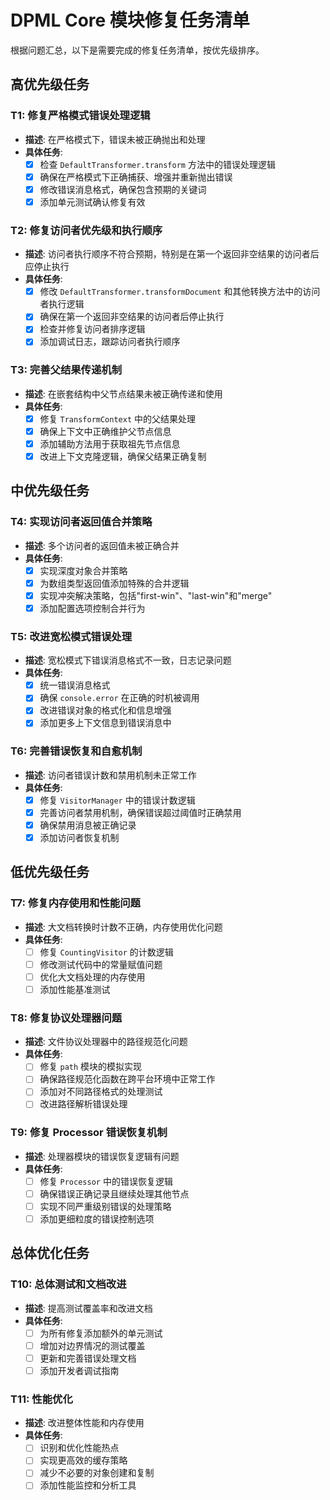 # DPML Core 模块修复任务清单

根据问题汇总，以下是需要完成的修复任务清单，按优先级排序。

## 高优先级任务

### T1: 修复严格模式错误处理逻辑
- **描述**: 在严格模式下，错误未被正确抛出和处理
- **具体任务**:
  - [x] 检查 `DefaultTransformer.transform` 方法中的错误处理逻辑
  - [x] 确保在严格模式下正确捕获、增强并重新抛出错误
  - [x] 修改错误消息格式，确保包含预期的关键词
  - [x] 添加单元测试确认修复有效

### T2: 修复访问者优先级和执行顺序
- **描述**: 访问者执行顺序不符合预期，特别是在第一个返回非空结果的访问者后应停止执行
- **具体任务**:
  - [x] 修改 `DefaultTransformer.transformDocument` 和其他转换方法中的访问者执行逻辑
  - [x] 确保在第一个返回非空结果的访问者后停止执行
  - [x] 检查并修复访问者排序逻辑
  - [x] 添加调试日志，跟踪访问者执行顺序

### T3: 完善父结果传递机制
- **描述**: 在嵌套结构中父节点结果未被正确传递和使用
- **具体任务**:
  - [x] 修复 `TransformContext` 中的父结果处理
  - [x] 确保上下文中正确维护父节点信息
  - [x] 添加辅助方法用于获取祖先节点信息
  - [x] 改进上下文克隆逻辑，确保父结果正确复制

## 中优先级任务

### T4: 实现访问者返回值合并策略
- **描述**: 多个访问者的返回值未被正确合并
- **具体任务**:
  - [x] 实现深度对象合并策略
  - [x] 为数组类型返回值添加特殊的合并逻辑
  - [x] 实现冲突解决策略，包括"first-win"、"last-win"和"merge"
  - [x] 添加配置选项控制合并行为

### T5: 改进宽松模式错误处理
- **描述**: 宽松模式下错误消息格式不一致，日志记录问题
- **具体任务**:
  - [x] 统一错误消息格式
  - [x] 确保 `console.error` 在正确的时机被调用
  - [x] 改进错误对象的格式化和信息增强
  - [x] 添加更多上下文信息到错误消息中

### T6: 完善错误恢复和自愈机制
- **描述**: 访问者错误计数和禁用机制未正常工作
- **具体任务**:
  - [x] 修复 `VisitorManager` 中的错误计数逻辑
  - [x] 完善访问者禁用机制，确保错误超过阈值时正确禁用
  - [x] 确保禁用消息被正确记录
  - [x] 添加访问者恢复机制

## 低优先级任务

### T7: 修复内存使用和性能问题
- **描述**: 大文档转换时计数不正确，内存使用优化问题
- **具体任务**:
  - [ ] 修复 `CountingVisitor` 的计数逻辑
  - [ ] 修改测试代码中的常量赋值问题
  - [ ] 优化大文档处理的内存使用
  - [ ] 添加性能基准测试

### T8: 修复协议处理器问题
- **描述**: 文件协议处理器中的路径规范化问题
- **具体任务**:
  - [ ] 修复 `path` 模块的模拟实现
  - [ ] 确保路径规范化函数在跨平台环境中正常工作
  - [ ] 添加对不同路径格式的处理测试
  - [ ] 改进路径解析错误处理

### T9: 修复 Processor 错误恢复机制
- **描述**: 处理器模块的错误恢复逻辑有问题
- **具体任务**:
  - [ ] 修复 `Processor` 中的错误恢复逻辑
  - [ ] 确保错误正确记录且继续处理其他节点
  - [ ] 实现不同严重级别错误的处理策略
  - [ ] 添加更细粒度的错误控制选项

## 总体优化任务

### T10: 总体测试和文档改进
- **描述**: 提高测试覆盖率和改进文档
- **具体任务**:
  - [ ] 为所有修复添加额外的单元测试
  - [ ] 增加对边界情况的测试覆盖
  - [ ] 更新和完善错误处理文档
  - [ ] 添加开发者调试指南

### T11: 性能优化
- **描述**: 改进整体性能和内存使用
- **具体任务**:
  - [ ] 识别和优化性能热点
  - [ ] 实现更高效的缓存策略
  - [ ] 减少不必要的对象创建和复制
  - [ ] 添加性能监控和分析工具 